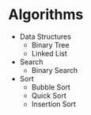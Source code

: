 # Algorithms #

- Data Structures
    - Binary Tree
    - Linked List
- Search
    - Binary Search
- Sort
    - Bubble Sort
    - Quick Sort
    - Insertion Sort